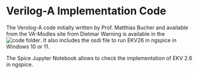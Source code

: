 # Verilog-A Implementation Code

The Verolog-A code initially written by Prof. Matthias Bucher and available from the VA-Modles site from Dietmar Warning is available in the ![code folder](/code/). It also includes the osdi file to run EKV26 in ngspice in Windows 10 or 11.

The Spice Jupyter Notebook allows to check the implementation of EKV 2.6 in ngspice.
